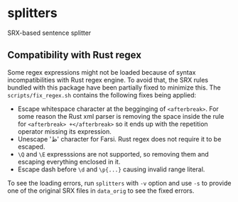 # splitters
SRX-based sentence splitter

## Compatibility with Rust regex
Some regex expressions might not be loaded because of syntax incompatibilities with Rust regex engine.
To avoid that, the SRX rules bundled with this package have been partially fixed to minimize this.
The `scripts/fix_regex.sh` contains the following fixes being applied:
  - Escape whitespace character at the begginging of `<afterbreak>`. For some reason the Rust xml parser is removing the space inside the rule for `<afterbreak> +</afterbreak>` so it ends up with the repetition operator missing its expression.
  - Unescape 'ظ' character for Farsi. Rust regex does not require it to be escaped.
  - `\Q` and `\E` expresssions are not supported, so removing them and escaping everything enclosed in it.
  - Escape dash before `\d` and `\p{...}` causing invalid range literal.

To see the loading errors, run `splitters` with `-v` option and use `-s` to provide one of the original SRX files in `data_orig` to see the fixed errors.

